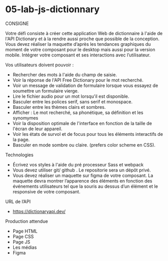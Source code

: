 # 05-lab-js-dictionnary

CONSIGNE

Votre défi consiste à créer cette application Web de dictionnaire à l'aide de l'API Dictionary et à la rendre aussi proche que possible de la conception.
Vous devez réaliser la maquette d’après les tendances graphiques du moment de votre composant pour le
desktop mais aussi pour la version mobile.
Intégrer votre composant et ses interactions avec l’utilisateur.

Vos utilisateurs doivent pouvoir :
- Rechercher des mots à l'aide du champ de saisie.
- Voir la réponse de l'API Free Dictionary pour le mot recherché.
- Voir un message de validation de formulaire lorsque vous essayez de soumettre un formulaire vierge.
- Lire le fichier audio pour un mot lorsqu'il est disponible.
- Basculer entre les polices serif, sans serif et monospace.
- Basculer entre les thèmes clairs et sombres.
- Afficher : Le mot recherché, sa phonétique, sa définition et les synomymes
- Voir la disposition optimale de l'interface en fonction de la taille de l'écran de leur appareil.
- Voir les états de survol et de focus pour tous les éléments interactifs de la page.
- Basculer en mode sombre ou claire. (prefers color scheme en CSS).

Technologies
- Écrivez vos styles à l'aide du pré processeur Sass et webpack
- Vous devez utiliser git/ github . Le repositorie sera un dépôt privé.
- Vous devez réaliser un maquette sur figma de votre composant. La maquette devra montrer l’apparence des éléments
en fonction des événements utilisateurs tel que la souris au dessus d’un élément et le responsive de votre composant.

URL de l’API
- https://dictionaryapi.dev/

Production attendue
- Page HTML
- Page CSS
- Page JS
- Les médias
- Figma
